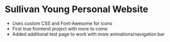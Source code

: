 # Sullivan Young Personal Website

- Uses custom CSS and Font-Awesome for icons
- First true frontend project with more to come
- Added additional test page to work with more animations/navigation bar
